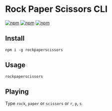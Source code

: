 # Rock Paper Scissors CLI
  [![npm](https://img.shields.io/npm/dt/rockpaperscissors.svg)](https://www.npmjs.com/package/rockpaperscissors)
  [![npm](https://img.shields.io/npm/v/rockpaperscissors.svg)]()
  [![npm](https://img.shields.io/npm/l/rockpaperscissors.svg)]()


## Install
  ```
  npm i -g rockpaperscissors
  ```

## Usage

  ```
  rockpaperscissors
  ```

## Playing
  Type ```rock```, ```paper``` or ```scissors```
  or ```r```, ```p```, ```s```
